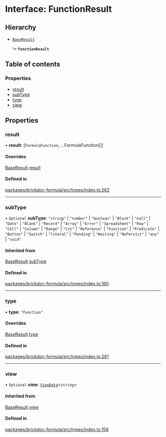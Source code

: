 # Interface: FunctionResult

## Hierarchy

- [`BaseResult`](BaseResult.md)

  ↳ **`FunctionResult`**

## Table of contents

### Properties

- [result](FunctionResult.md#result)
- [subType](FunctionResult.md#subtype)
- [type](FunctionResult.md#type)
- [view](FunctionResult.md#view)

## Properties

### <a id="result" name="result"></a> result

• **result**: [`FormulaFunction`, ...FormulaFunction[]]

#### Overrides

[BaseResult](BaseResult.md).[result](BaseResult.md#result)

#### Defined in

[packages/brickdoc-formula/src/types/index.ts:262](https://github.com/brickdoc/brickdoc/blob/main/packages/brickdoc-formula/src/types/index.ts#L262)

---

### <a id="subtype" name="subtype"></a> subType

• `Optional` **subType**: `"string"` \| `"number"` \| `"boolean"` \| `"Block"` \| `"null"` \| `"Date"` \| `"Blank"` \| `"Record"` \| `"Array"` \| `"Error"` \| `"Spreadsheet"` \| `"Row"` \| `"Cell"` \| `"Column"` \| `"Range"` \| `"Cst"` \| `"Reference"` \| `"Function"` \| `"Predicate"` \| `"Button"` \| `"Switch"` \| `"literal"` \| `"Pending"` \| `"Waiting"` \| `"NoPersist"` \| `"any"` \| `"void"`

#### Inherited from

[BaseResult](BaseResult.md).[subType](BaseResult.md#subtype)

#### Defined in

[packages/brickdoc-formula/src/types/index.ts:160](https://github.com/brickdoc/brickdoc/blob/main/packages/brickdoc-formula/src/types/index.ts#L160)

---

### <a id="type" name="type"></a> type

• **type**: `"Function"`

#### Overrides

[BaseResult](BaseResult.md).[type](BaseResult.md#type)

#### Defined in

[packages/brickdoc-formula/src/types/index.ts:261](https://github.com/brickdoc/brickdoc/blob/main/packages/brickdoc-formula/src/types/index.ts#L261)

---

### <a id="view" name="view"></a> view

• `Optional` **view**: [`ViewData`](ViewData.md)<`string`\>

#### Inherited from

[BaseResult](BaseResult.md).[view](BaseResult.md#view)

#### Defined in

[packages/brickdoc-formula/src/types/index.ts:158](https://github.com/brickdoc/brickdoc/blob/main/packages/brickdoc-formula/src/types/index.ts#L158)
